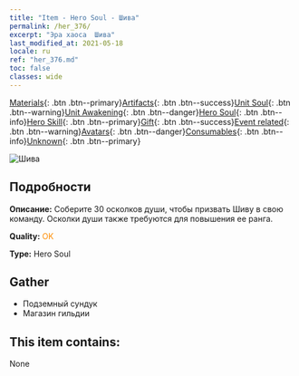 ```yaml
---
title: "Item - Hero Soul - Шива"
permalink: /her_376/
excerpt: "Эра хаоса  Шива"
last_modified_at: 2021-05-18
locale: ru
ref: "her_376.md"
toc: false
classes: wide
---
```

 [Materials](/ItemsRU/){: .btn .btn--primary}[Artifacts](/ItemsRU/Artifacts/){: .btn .btn--success}[Unit Soul](/ItemsRU/UnitSoul/){: .btn .btn--warning}[Unit Awakening](/ItemsRU/UnitAwakening/){: .btn .btn--danger}[Hero Soul](/ItemsRU/HeroSoul/){: .btn .btn--info}[Hero Skill](/ItemsRU/HeroSkill/){: .btn .btn--primary}[Gift](/ItemsRU/Gift/){: .btn .btn--success}[Event related](/ItemsRU/Events/){: .btn .btn--warning}[Avatars](/ItemsRU/Avatars/){: .btn .btn--danger}[Consumables](/ItemsRU/Consumables/){: .btn .btn--info}[Unknown](/ItemsRU/Unknown/){: .btn .btn--primary}

 ![Шива](/images/h/h_Shiwa.jpg)

## Подробности
 **Описание:** Соберите 30 осколков души, чтобы призвать Шиву в свою команду. Осколки души также требуются для повышения ее ранга.

 **Quality:** <span style="color: #FF8C00">OK</span>

 **Type:** Hero Soul

## Gather

*    Подземный сундук 
*    Магазин гильдии 

## This item contains:

  None

